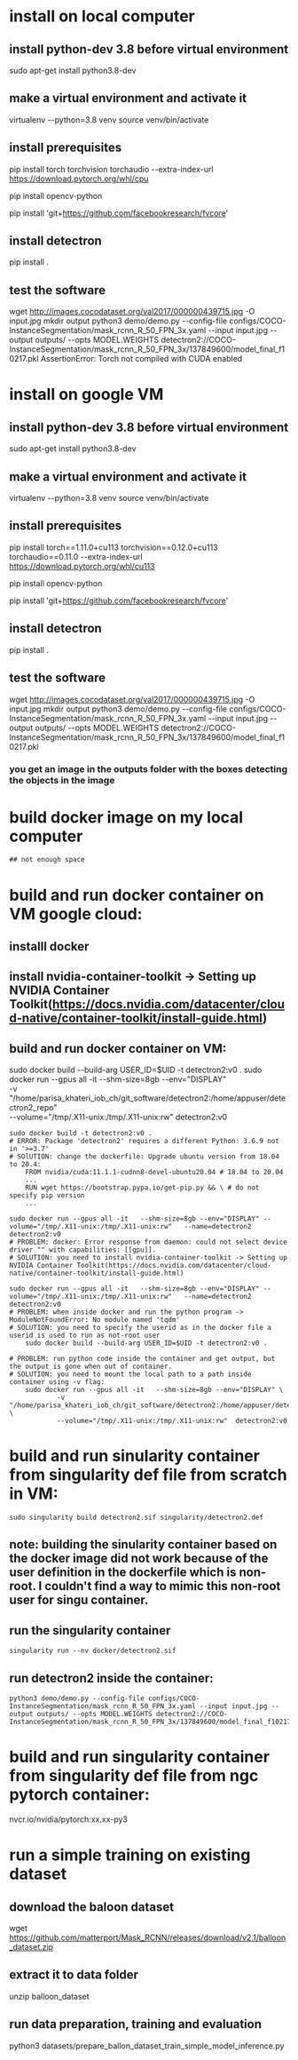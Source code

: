 # install on local computer
## install python-dev 3.8 before virtual environment
sudo apt-get install python3.8-dev

## make a virtual environment and activate it
virtualenv --python=3.8 venv
source venv/bin/activate

## install prerequisites
pip install torch torchvision torchaudio --extra-index-url https://download.pytorch.org/whl/cpu

pip install opencv-python

pip install 'git+https://github.com/facebookresearch/fvcore'

## install detectron
pip install .

## test the software
wget http://images.cocodataset.org/val2017/000000439715.jpg -O input.jpg
mkdir output
python3 demo/demo.py --config-file configs/COCO-InstanceSegmentation/mask_rcnn_R_50_FPN_3x.yaml --input input.jpg --output outputs/ --opts MODEL.WEIGHTS detectron2://COCO-InstanceSegmentation/mask_rcnn_R_50_FPN_3x/137849600/model_final_f10217.pkl
AssertionError: Torch not compiled with CUDA enabled

# install on google VM
## install python-dev 3.8 before virtual environment
sudo apt-get install python3.8-dev

## make a virtual environment and activate it
virtualenv --python=3.8 venv
source venv/bin/activate

## install prerequisites
pip install torch==1.11.0+cu113 torchvision==0.12.0+cu113 torchaudio==0.11.0 --extra-index-url https://download.pytorch.org/whl/cu113

pip install opencv-python

pip install 'git+https://github.com/facebookresearch/fvcore'

## install detectron
pip install .

## test the software
wget http://images.cocodataset.org/val2017/000000439715.jpg -O input.jpg
mkdir output
python3 demo/demo.py --config-file configs/COCO-InstanceSegmentation/mask_rcnn_R_50_FPN_3x.yaml --input input.jpg --output outputs/ --opts MODEL.WEIGHTS detectron2://COCO-InstanceSegmentation/mask_rcnn_R_50_FPN_3x/137849600/model_final_f10217.pkl
### you get an image in the outputs folder with the boxes detecting the objects in the image

# build docker image on my local computer 
	## not enough space

# build and run docker container on VM google cloud:
## installl docker
## install nvidia-container-toolkit -> Setting up NVIDIA Container Toolkit(https://docs.nvidia.com/datacenter/cloud-native/container-toolkit/install-guide.html)
## build and run docker container on VM:
sudo docker build --build-arg USER_ID=$UID -t detectron2:v0 .
sudo docker run --gpus all -it   --shm-size=8gb --env="DISPLAY" \
                                -v "/home/parisa_khateri_iob_ch/git_software/detectron2:/home/appuser/detectron2_repo" \
                                --volume="/tmp/.X11-unix:/tmp/.X11-unix:rw"  detectron2:v0

	sudo docker build -t detectron2:v0 .	
	# ERROR: Package 'detectron2' requires a different Python: 3.6.9 not in '>=3.7'
	# SOlUTION: change the dockerfile: Upgrade ubuntu version from 18.04 to 20.4:
		FROM nvidia/cuda:11.1.1-cudnn8-devel-ubuntu20.04 # 18.04 to 20.04
		...
		RUN wget https://bootstrap.pypa.io/get-pip.py && \ # do not specify pip version
		...

	sudo docker run --gpus all -it   --shm-size=8gb --env="DISPLAY" --volume="/tmp/.X11-unix:/tmp/.X11-unix:rw"   --name=detectron2 detectron2:v0
	# PROBLEM: docker: Error response from daemon: could not select device driver "" with capabilities: [[gpu]].
	# SOLUTION: you need to install nvidia-container-toolkit -> Setting up NVIDIA Container Toolkit(https://docs.nvidia.com/datacenter/cloud-native/container-toolkit/install-guide.html)

	sudo docker run --gpus all -it   --shm-size=8gb --env="DISPLAY" --volume="/tmp/.X11-unix:/tmp/.X11-unix:rw"   --name=detectron2 detectron2:v0
	# PROBLEM: when inside docker and run the python program -> ModuleNotFoundError: No module named 'tqdm'
	# SOLUTION: you need to specify the userid as in the docker file a userid is used to run as not-root user
		sudo docker build --build-arg USER_ID=$UID -t detectron2:v0 .	

	# PROBLEM: run python code inside the container and get output, but the output is gone when out of container.
	# SOLUTION: you need to mount the local path to a path inside container using -v flag:
		sudo docker run --gpus all -it   --shm-size=8gb --env="DISPLAY" \
				-v "/home/parisa_khateri_iob_ch/git_software/detectron2:/home/appuser/detectron2_repo" \
				--volume="/tmp/.X11-unix:/tmp/.X11-unix:rw"  detectron2:v0
	
# build and run sinularity container from singularity def file from scratch in VM:
	sudo singularity build detectron2.sif singularity/detectron2.def
## note: building the sinularity container based on the docker image did not work because of the user definition in the dockerfile which is non-root. I couldn't find a way to mimic this non-root user for singu container.
## run the singularity container
	singularity run --nv docker/detectron2.sif

## run detectron2 inside the container:
	python3 demo/demo.py --config-file configs/COCO-InstanceSegmentation/mask_rcnn_R_50_FPN_3x.yaml --input input.jpg --output outputs/ --opts MODEL.WEIGHTS detectron2://COCO-InstanceSegmentation/mask_rcnn_R_50_FPN_3x/137849600/model_final_f10217.pkl


# build and run singularity container from singularity def file from ngc pytorch container:
nvcr.io/nvidia/pytorch:xx.xx-py3

# run a simple training on existing dataset
## download the baloon dataset
wget https://github.com/matterport/Mask_RCNN/releases/download/v2.1/balloon_dataset.zip 
## extract it to data folder
unzip balloon_dataset
## run data preparation, training and evaluation
python3 datasets/prepare_ballon_dataset_train_simple_model_inference.py

